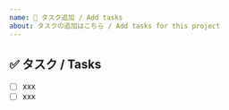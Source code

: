 ```yaml
---
name: 🔨 タスク追加 / Add tasks
about: タスクの追加はこちら / Add tasks for this project
---
```


## ✅ タスク / Tasks

- [ ] xxx
- [ ] xxx
